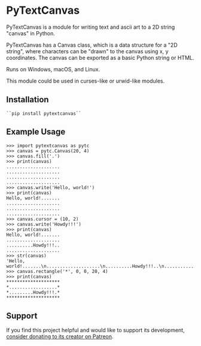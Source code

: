 PyTextCanvas
============

PyTextCanvas is a module for writing text and ascii art to a 2D string "canvas" in Python.

PyTextCanvas has a Canvas class, which is a data structure for a "2D string", where characters can be "drawn" to the canvas using x, y coordinates. The canvas can be exported as a basic Python string or HTML.

Runs on Windows, macOS, and Linux.

This module could be used in curses-like or urwid-like modules.


Installation
------------


    ``pip install pytextcanvas``


Example Usage
-------------

    >>> import pytextcanvas as pytc
    >>> canvas = pytc.Canvas(20, 4)
    >>> canvas.fill('.')
    >>> print(canvas)
    ....................
    ....................
    ....................
    ....................
    >>> canvas.write('Hello, world!')
    >>> print(canvas)
    Hello, world!.......
    ....................
    ....................
    ....................
    >>> canvas.cursor = (10, 2)
    >>> canvas.write('Howdy!!!')
    >>> print(canvas)
    Hello, world!.......
    ....................
    ..........Howdy!!!..
    ....................
    >>> str(canvas)
    'Hello, world!.......\n....................\n..........Howdy!!!..\n....................'
    >>> canvas.rectangle('*', 0, 0, 20, 4)
    >>> print(canvas)
    ********************
    *..................*
    *.........Howdy!!!.*
    ********************

Support
-------

If you find this project helpful and would like to support its development, [consider donating to its creator on Patreon](https://www.patreon.com/AlSweigart).
